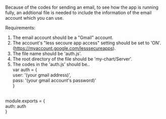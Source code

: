 Because of the codes for sending an email, to see how the app is running fully,
an addtional file is needed to include the information of the email account which you can use.


Requirements:

1) The email account should be a "Gmail" account.
2) The account's "less secoure app access" setting should be set to 'ON'.(https://myaccount.google.com/lesssecureapps).
3) The file name should be 'auth.js'.
4) The root directory of the file should be 'my-chart/Server'.
5) The codes in the 'auth.js' should be..<br/>
      var auth = {<br/>
        user: '(your gmail address)',<br/>
        pass: '(your gmail account's password)'<br/>
      }<br/>
<br/>
            module.exports = {<br/>
                  auth: auth<br/>
            }

